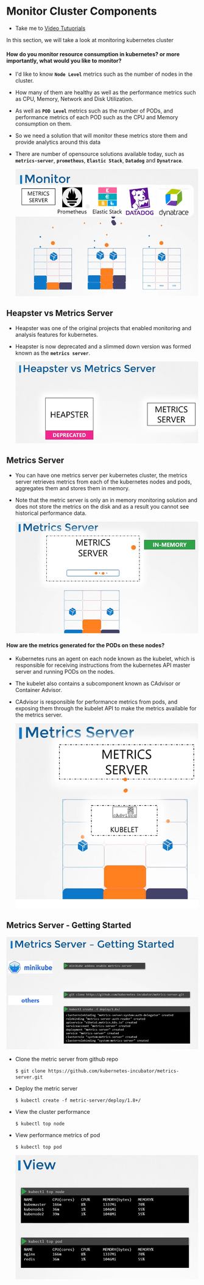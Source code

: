 # Monitor Cluster Components
  - Take me to [Video Tutuorials](https://kodekloud.com/courses/539883/lectures/9808186)
  
In this section, we will take a look at monitoring kubernetes cluster

#### How do you monitor resource consumption in kubernetes? or more importantly, what would you like to monitor?
- I'd like to know **`Node Level`** metrics such as the number of nodes in the cluster.
- How many of them are healthy as well as the performance metrics such as CPU, Memory, Network and Disk Utilization.
- As well as **`POD Level`** metrics such as the number of PODs, and performance metrics of each POD such as the CPU and Memory consumption on them.
- So we need a solution that will monitor these metrics store them and provide analytics around this data
- There are number of opensource solutions available today, such as **`metrics-server`**, **`prometheus`**, **`Elastic Stack`**, **`Datadog`** and **`Dynatrace`**.

  ![mon](../../images/mon.PNG)
 
## Heapster vs Metrics Server
- Heapster was one of the original projects that enabled monitoring and analysis features for kubernetes.
- Heapster is now deprecated and a slimmed down version was formed known as the **`metrics server`**.

  ![hpms](../../images/hpms.PNG)
  
## Metrics Server
- You can have one metrics server per kubernetes cluster, the metrics server retrieves metrics from each of the kubernetes nodes and pods, aggregates them and stores them in memory.
- Note that the metric server is only an in memory monitoring solution and does not store the metrics on the disk and as a result you cannot see historical performance data.

  ![ms1](../../images/ms1.PNG)


#### How are the metrics generated for the PODs on these nodes?
- Kubernetes runs an agent on each node known as the kubelet, which is responsible for receiving instructions from the kubernetes API master server and running PODs on the nodes.
- The kubelet also contains a subcomponent known as CAdvisor or Container Advisor.
- CAdvisor is responsible for performance metrics from pods, and exposing them through the kubelet API to make the metrics available for the metrics server.

  ![ca](../../images/ca.PNG)
  
## Metrics Server - Getting Started

  ![msg](../../images/msg.PNG)
  
- Clone the metric server from github repo
  ```
  $ git clone https://github.com/kubernetes-incubator/metrics-server.git
  ```
- Deploy the metric server
  ```
  $ kubectl create -f metric-server/deploy/1.8+/
  ```
  
- View the cluster performance
  ```
  $ kubectl top node
  ```
- View performance metrics of pod
  ```
  $ kubectl top pod
  ```
  
  ![view](../../images/view.PNG)
  
  
